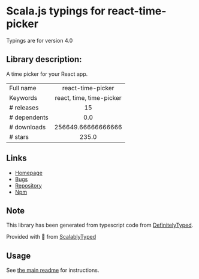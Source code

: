 
# Scala.js typings for react-time-picker

Typings are for version 4.0

## Library description:
A time picker for your React app.

|                    |                 |
| ------------------ | :-------------: |
| Full name          | react-time-picker |
| Keywords           | react, time, time-picker |
| # releases         | 15 |
| # dependents       | 0.0 |
| # downloads        | 256649.66666666666 |
| # stars            | 235.0 |

## Links
- [Homepage](https://github.com/wojtekmaj/react-time-picker#readme)
- [Bugs](https://github.com/wojtekmaj/react-time-picker/issues)
- [Repository](https://github.com/wojtekmaj/react-time-picker)
- [Npm](https://www.npmjs.com/package/react-time-picker)
    


## Note
This library has been generated from typescript code from [DefinitelyTyped](https://definitelytyped.org).

Provided with :purple_heart: from [ScalablyTyped](https://github.com/oyvindberg/ScalablyTyped)

## Usage
See [the main readme](../../readme.md) for instructions.


